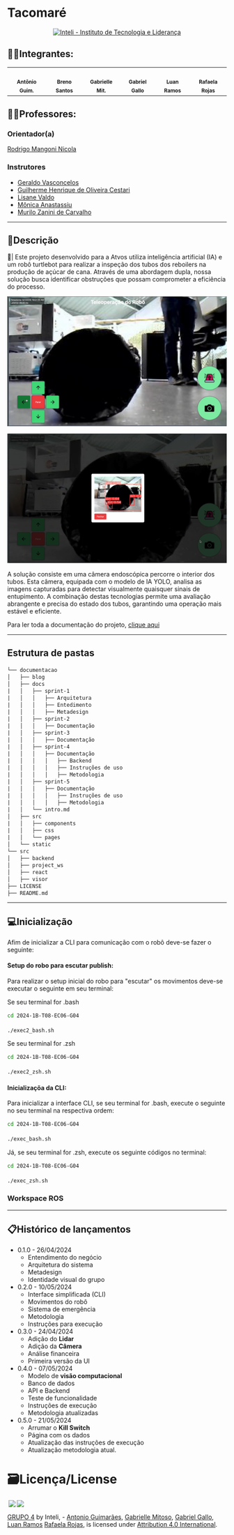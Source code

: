 # Tacomaré

<p align="center">
<a href= "https://www.inteli.edu.br/"> <img src="https://github.com/Inteli-College/2024-T0008-EC05-G03/assets/85657433/afc793e7-2a20-4207-8832-0c998187c537" alt="Inteli - Instituto de Tecnologia e Liderança" border="0"></a>
</p>


## 🧑‍🎓Integrantes:

<div align="center">
  <table>
    <tr>
        <td align="center"><a href="https://www.linkedin.com/in/antonio-guimar%C3%A3es-2bb961264/?utm_source=share&utm_campaign=share_via&utm_content=profile&utm_medium=ios_app"><img style="border-radius: 50%;" src="https://media.licdn.com/dms/image/D4D03AQHWhBcP5iT58g/profile-displayphoto-shrink_200_200/0/1703212257337?e=1719446400&v=beta&t=-hxRCaieslIx5EnUF1kdL05ndTW3xRoNzSNYov5bHVI" width="100px;" alt=""/><br><sub><b>Antônio Guim.</b></sub></a></td>
        <td align="center"><a href="https://www.linkedin.com/in/breno-santos-0843131b8/"><img style="border-radius: 50%;" src="https://media.licdn.com/dms/image/D4D03AQGrZG9Tv9JdZg/profile-displayphoto-shrink_200_200/0/1711976052733?e=1719446400&v=beta&t=EnMiEdG5b93zUKIq8OwufXXMMxv9TYyaJLjetfNcPYI" width="100px;" alt=""/><br><sub><b>Breno Santos</b></sub></a></td>
        <td align="center"><a href="https://www.linkedin.com/in/gabrielle-mitoso/"><img style="border-radius: 50%;" src="https://media.licdn.com/dms/image/D4D03AQHs0Kfrwmc5gA/profile-displayphoto-shrink_200_200/0/1676560341538?e=1719446400&v=beta&t=UxXb2ubre3WZkvImu-8SxpZJBlLY1FXIoPsMXy23MZk" width="100px;" alt=""/><br><sub><b>Gabrielle Mit.</b></sub></a></td>
        <td align="center"><a href="https://www.linkedin.com/in/gabriel-gallo-m-coutinho-443809232/"><img width="100px;" style="border-radius: 50%;" src="https://media.licdn.com/dms/image/D4E03AQGQ_hxvNv8a2w/profile-displayphoto-shrink_200_200/0/1665073284301?e=1719446400&v=beta&t=wNURhSaL_KL_5AYa545NKxdEG3-yDKq-4aRb-1JFD90" width="100px;" alt=""/><br><sub><b>Gabriel Gallo</b></sub></a></td>
        <td align="center"><a href="https://www.linkedin.com/in/luan-ramos-de-mello-253b28268/"><img style="border-radius: 50%;" src="https://media.licdn.com/dms/image/D4D03AQF5k4FEfaI4mg/profile-displayphoto-shrink_200_200/0/1698150342373?e=1719446400&v=beta&t=cZXl3FXyEFyfAG8cmRZykVDRtpGO6uRIu2l0UGGtFnQ" width="100px;" alt=""/><br><sub><b>Luan Ramos</b></sub></a></td>
        <td align="center"><a href="https://www.linkedin.com/in/rafaelarojas/"><img style="border-radius: 50%;" src="https://media.licdn.com/dms/image/D4D03AQEZUiXhFkM1SQ/profile-displayphoto-shrink_200_200/0/1685488274068?e=1719446400&v=beta&t=74cw_CRyN__dpurQW6PIAAjCxi3boMq-l_xdUiOVM8o" width="100px;" alt=""/><br><sub><b>Rafaela Rojas</b></sub></a></td>
    </tr>
  </table>
</div>

## 🧑‍🏫Professores:

### Orientador(a)
<a href="#"> Rodrigo Mangoni Nicola </a>

### Instrutores

- <a href="#"> Geraldo Vasconcelos </a>
- <a href="#"> Guilherme Henrique de Oliveira Cestari </a>
- <a href="#"> Lisane Valdo </a>
- <a href="#"> Mônica Anastassiu </a>
- <a href="#"> Murilo Zanini de Carvalho </a>

---

## 📝Descrição 

📜| Este projeto desenvolvido para a Atvos utiliza inteligência artificial (IA) e um robô turtlebot para realizar a inspeção dos tubos dos reboilers na produção de açúcar de cana. Através de uma abordagem dupla, nossa solução busca identificar obstruções que possam comprometer a eficiência do processo.

![alt text](documentacao/static/img/inter_read.png)

![alt text](documentacao/static/img/interf_read2.png)

A solução consiste em uma câmera endoscópica percorre o interior dos tubos. Esta câmera, equipada com o modelo de IA YOLO, analisa as imagens capturadas para detectar visualmente quaisquer sinais de entupimento. A combinação destas tecnologias permite uma avaliação abrangente e precisa do estado dos tubos, garantindo uma operação mais estável e eficiente.

Para ler toda a documentação do projeto, [clique aqui](https://inteli-college.github.io/2024-1B-T08-EC06-G04/)

---


##  Estrutura de pastas

```
└── documentacao
│   ├── blog
│   ├── docs
|   │   ├── sprint-1
|   │   │   ├── Arquitetura
|   │   │   ├── Entedimento
|   │   │   ├── Metadesign
|   │   ├── sprint-2
|   │   │   ├── Documentação
|   │   ├── sprint-3 
|   │   │   ├── Documentação
|   │   ├── sprint-4 
|   │   │   ├── Documentação
|   │   │   │   ├── Backend
|   │   │   │   ├── Instruções de uso
|   │   │   │   ├── Metodologia
|   │   ├── sprint-5
|   │   │   ├── Documentação
|   │   │   │   ├── Instruções de uso
|   │   │   │   ├── Metodologia
|   │   └── intro.md
│   ├── src
|   │   ├── components
|   │   ├── css
|   │   └── pages
│   └── static
└── src
│   ├── backend
│   ├── project_ws
│   ├── react
│   ├── visor
├── LICENSE
├── README.md
```

---

## 💻Inicialização

Afim de inicializar a CLI para comunicação com o robô deve-se fazer o seguinte:

#### Setup do robo para escutar publish:

Para realizar o setup inicial do robo para "escutar" os movimentos deve-se executar o seguinte em seu terminal:

Se seu terminal for .bash

```bash
cd 2024-1B-T08-EC06-G04

./exec2_bash.sh
```

Se seu terminal for .zsh

```bash
cd 2024-1B-T08-EC06-G04

./exec2_zsh.sh
```

#### Inicializaçõa da CLI:

Para inicializar a interface CLI, se seu terminal for .bash, execute o seguinte no seu terminal na respectiva ordem:

```bash
cd 2024-1B-T08-EC06-G04

./exec_bash.sh
```

Já, se seu terminal for .zsh, execute os seguinte códigos no terminal:

```bash
cd 2024-1B-T08-EC06-G04

./exec_zsh.sh
```

### Workspace ROS

---

## 📋Histórico de lançamentos

- 0.1.0 - 26/04/2024
  - Entendimento do negócio
  - Arquitetura do sistema
  - Metadesign
  - Identidade visual do grupo
- 0.2.0 - 10/05/2024
  - Interface simplificada (CLI)
  - Movimentos do robô
  - Sistema de emergência
  - Metodologia
  - Instruções para execução
- 0.3.0 - 24/04/2024
  - Adição do **Lidar**
  - Adição da **Câmera**
  - Análise financeira
  - Primeira versão da UI
- 0.4.0 - 07/05/2024
  - Modelo de **visão computacional**
  - Banco de dados
  - API e Backend
  - Teste de funcionalidade
  - Instruções de execução
  - Metodologia atualizadas
- 0.5.0 - 21/05/2024
  - Arrumar o **Kill Switch**
  - Página com os dados
  - Atualização das instruções de execução
  - Atualização metodologia atual.

# 🗃Licença/License

<img style="height:22px!important;margin-left:3px;vertical-align:text-bottom;" src="https://mirrors.creativecommons.org/presskit/icons/cc.svg?ref=chooser-v1"><img style="height:22px!important;margin-left:3px;vertical-align:text-bottom;" src="https://mirrors.creativecommons.org/presskit/icons/by.svg?ref=chooser-v1"><p xmlns:cc="http://creativecommons.org/ns#" xmlns:dct="http://purl.org/dc/terms/"><a property="dct:title" rel="cc:attributionURL" href="https://github.com/Inteli-College/2024-T0008-EC05-G03">GRUPO 4</a> by <a rel="cc:attributionURL dct:creator" property="cc:attributionName">Inteli, - <a href="https://www.linkedin.com/in/antonio-guimar%C3%A3es-2bb961264/?utm_source=share&utm_campaign=share_via&utm_content=profile&utm_medium=ios_app">Antonio Guimarães</a>, <a href="https://www.linkedin.com/in/gabrielle-mitoso/">Gabrielle Mitoso</a>, <a href="https://www.linkedin.com/in/gabriel-gallo-m-coutinho-443809232/">Gabriel Gallo</a>, <a href="https://www.linkedin.com/in/luan-ramos-de-mello-253b28268/">Luan Ramos</a> <a href="https://www.linkedin.com/in/rafaelarojas/">Rafaela Rojas</a>, </a> is licensed under <a href="http://creativecommons.org/licenses/by/4.0/?ref=chooser-v1" target="_blank" rel="license noopener noreferrer" style="display:inline-block;">Attribution 4.0 International</a>.</p>
